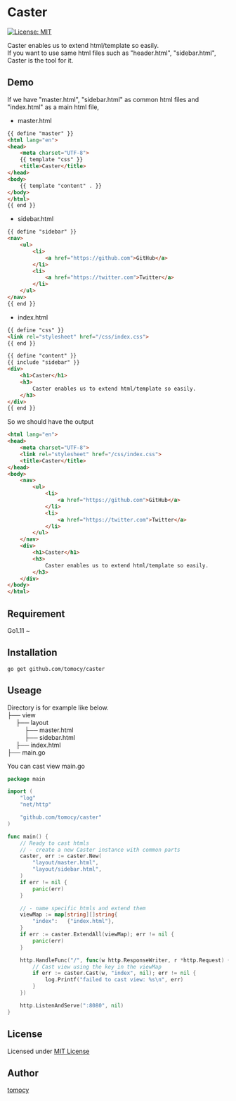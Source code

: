 # Caster

[![License: MIT](https://img.shields.io/badge/License-MIT-yellow.svg)](https://opensource.org/licenses/MIT)

Caster enables us to extend html/template so easily.   
If you want to use same html files such as "header.html", "sidebar.html", Caster is the tool for it.   

## Demo
If we have "master.html", "sidebar.html" as common html files and "index.html" as a main html file,   

- master.html
```html
{{ define "master" }}
<html lang="en">
<head>
    <meta charset="UTF-8">
    {{ template "css" }}
    <title>Caster</title>
</head>
<body>
    {{ template "content" . }}
</body>
</html>
{{ end }}
```

- sidebar.html
```html
{{ define "sidebar" }}
<nav>
    <ul>
        <li>
            <a href="https://github.com">GitHub</a>
        </li>
        <li>
            <a href="https://twitter.com">Twitter</a>
        </li>
    </ul>
</nav>
{{ end }}
```

- index.html
```html
{{ define "css" }}
<link rel="stylesheet" href="/css/index.css">
{{ end }}

{{ define "content" }}
{{ include "sidebar" }}
<div>
    <h1>Caster</h1>
    <h3>
        Caster enables us to extend html/template so easily.
    </h3>
</div>
{{ end }}
```

So we should have the output

```html
<html lang="en">
<head>
    <meta charset="UTF-8">
    <link rel="stylesheet" href="/css/index.css">
    <title>Caster</title>
</head>
<body>
    <nav>
        <ul>
            <li>
                <a href="https://github.com">GitHub</a>
            </li>
            <li>
                <a href="https://twitter.com">Twitter</a>
            </li>
        </ul>
    </nav>
    <div>
        <h1>Caster</h1>
        <h3>
            Caster enables us to extend html/template so easily.
        </h3>
    </div>
</body>
</html>
```

## Requirement
Go1.11 ~   

## Installation
```
go get github.com/tomocy/caster
```

## Useage
Directory is for example like below.   
├── view   
&nbsp;&nbsp;&nbsp;&nbsp;&nbsp;├── layout   
&nbsp;&nbsp;&nbsp;&nbsp;&nbsp;&nbsp;&nbsp;&nbsp;&nbsp;&nbsp;├── master.html   
&nbsp;&nbsp;&nbsp;&nbsp;&nbsp;&nbsp;&nbsp;&nbsp;&nbsp;&nbsp;├── sidebar.html   
&nbsp;&nbsp;&nbsp;&nbsp;&nbsp;├── index.html   
├── main.go   

You can cast view 
main.go
```go
package main

import (
	"log"
	"net/http"

	"github.com/tomocy/caster"
)

func main() {
    // Ready to cast htmls
    // - create a new Caster instance with common parts
    caster, err := caster.New(
        "layout/master.html",
        "layout/sidebar.html",
    )
    if err != nil {
        panic(err)
    }

    // - name specific htmls and extend them
    viewMap := map[string][]string{
        "index":   {"index.html"},
    }
    if err := caster.ExtendAll(viewMap); err != nil {
        panic(err)
    }

    http.HandleFunc("/", func(w http.ResponseWriter, r *http.Request) {
        // Cast view using the key in the viewMap
        if err := caster.Cast(w, "index", nil); err != nil {
			log.Printf("failed to cast view: %s\n", err)
		}
    })

	http.ListenAndServe(":8080", nil)
}

```

## License
Licensed under [MIT License](/LICENSE)

## Author
[tomocy](https://github.com/tomocy)




